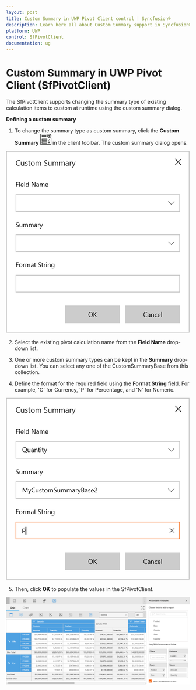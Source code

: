 ```yaml
---
layout: post
title: Custom Summary in UWP Pivot Client control | Syncfusion®
description: Learn here all about Custom Summary support in Syncfusion® UWP Pivot Client (SfPivotClient) control and more.
platform: UWP
control: SfPivotClient
documentation: ug
---
```


# Custom Summary in UWP Pivot Client (SfPivotClient)

The SfPivotClient supports changing the summary type of existing calculation items to custom at runtime using the custom summary dialog.

**Defining a custom summary**

1. To change the summary type as custom summary, click the **Custom Summary** ![Custom-summary-icon](Custom-Summary_images/Custom-summary-icon.png) in the client toolbar. The custom summary dialog opens.

![Custom-Summary_image1](Custom-Summary_images/Custom-Summary_image1.png)

2. Select the existing pivot calculation name from the **Field Name** drop-down list.

3. One or more custom summary types can be kept in the **Summary** drop-down list. You can select any one of the CustomSummaryBase from this collection.

4. Define the format for the required field using the **Format String** field. For example, 'C' for Currency, 'P' for Percentage, and 'N' for Numeric.

![Custom-Summary_image2](Custom-Summary_images/Custom-Summary_image2.png)

5. Then, click **OK** to populate the values in the SfPivotClient.

![Custom-Summary_image3](Custom-Summary_images/Custom-Summary_image3.png)
